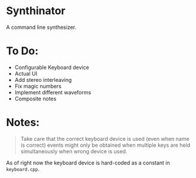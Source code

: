 # Synthinator

A command line synthesizer.

# To Do:

* Configurable Keyboard device
* Actual UI
* Add stereo interleaving
* Fix magic numbers
* Implement different waveforms
* Composite notes

# Notes:

> Take care that the correct keyboard device is used (even when name is correct) events might only be obtained when multiple keys are held simultaneously when wrong device is used.

As of right now the keyboard device is hard-coded as a constant in `keyboard.cpp`.
